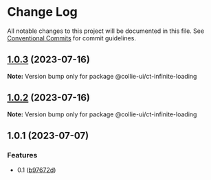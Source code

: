 # Change Log

All notable changes to this project will be documented in this file. See [Conventional Commits](https://conventionalcommits.org) for commit guidelines.

## [1.0.3](https://github.com/border-collie-js/border-collie-ui/compare/@collie-ui/ct-infinite-loading@1.0.2...@collie-ui/ct-infinite-loading@1.0.3) (2023-07-16)

**Note:** Version bump only for package @collie-ui/ct-infinite-loading

## [1.0.2](https://github.com/border-collie-js/border-collie-ui/compare/@collie-ui/ct-infinite-loading@1.0.1...@collie-ui/ct-infinite-loading@1.0.2) (2023-07-16)

**Note:** Version bump only for package @collie-ui/ct-infinite-loading

## 1.0.1 (2023-07-07)

### Features

- 0.1 ([b97672d](https://github.com/border-collie-js/border-collie-ui/commit/b97672d7355db24fc8564651cbabeaa4114f3f04))
